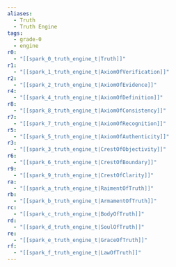 ```yaml
---
aliases:
  - Truth
  - Truth Engine
tags:
  - grade-0
  - engine
r0:
  - "[[spark_0_truth_engine_t|Truth]]"
r1:
  - "[[spark_1_truth_engine_t|AxiomOfVerification]]"
r2:
  - "[[spark_2_truth_engine_t|AxiomOfEvidence]]"
r4:
  - "[[spark_4_truth_engine_t|AxiomOfDefinition]]"
r8:
  - "[[spark_8_truth_engine_t|AxiomOfConsistency]]"
r7:
  - "[[spark_7_truth_engine_t|AxiomOfRecognition]]"
r5:
  - "[[spark_5_truth_engine_t|AxiomOfAuthenticity]]"
r3:
  - "[[spark_3_truth_engine_t|CrestOfObjectivity]]"
r6:
  - "[[spark_6_truth_engine_t|CrestOfBoundary]]"
r9:
  - "[[spark_9_truth_engine_t|CrestOfClarity]]"
ra:
  - "[[spark_a_truth_engine_t|RaimentOfTruth]]"
rb:
  - "[[spark_b_truth_engine_t|ArmamentOfTruth]]"
rc:
  - "[[spark_c_truth_engine_t|BodyOfTruth]]"
rd:
  - "[[spark_d_truth_engine_t|SoulOfTruth]]"
re:
  - "[[spark_e_truth_engine_t|GraceOfTruth]]"
rf:
  - "[[spark_f_truth_engine_t|LawOfTruth]]"
---
```


